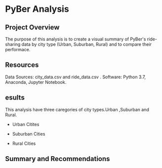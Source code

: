 # PyBer Analysis

## Project Overview 

The purpose of this analysis is to create a visual summary of PyBer's ride-sharing data by city type (Urban, Suburban, Rural) and to compare their performace. 

## Resources
Data Sources: city_data.csv and ride_data.csv .
Software: Python 3.7, Anaconda, Jupyter Notebook.

## esults 
This analysis have three caregories of  city types.Urban ,Suburban and Rural.

- Urban Citites


- Suburban Cities 

 - Rural Cities 


##  Summary  and Recommendations


